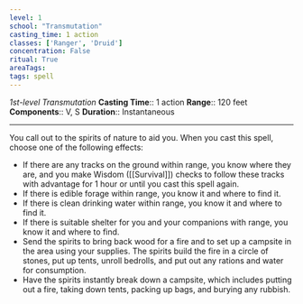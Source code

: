 ```yaml
---
level: 1
school: "Transmutation"
casting_time: 1 action
classes: ['Ranger', 'Druid']
concentration: False
ritual: True
areaTags: 
tags: spell
---
```


_1st-level Transmutation_
**Casting Time**:: 1 action
**Range**:: 120 feet
**Components**:: V, S
**Duration**:: Instantaneous

---

You call out to the spirits of nature to aid you. When you cast this spell, choose one of the following effects:


- If there are any tracks on the ground within range, you know where they are, and you make Wisdom ([[Survival]]) checks to follow these tracks with advantage for 1 hour or until you cast this spell again.
- If there is edible forage within range, you know it and where to find it.
- If there is clean drinking water within range, you know it and where to find it.
- If there is suitable shelter for you and your companions with range, you know it and where to find.
- Send the spirits to bring back wood for a fire and to set up a campsite in the area using your supplies. The spirits build the fire in a circle of stones, put up tents, unroll bedrolls, and put out any rations and water for consumption.
- Have the spirits instantly break down a campsite, which includes putting out a fire, taking down tents, packing up bags, and burying any rubbish.




